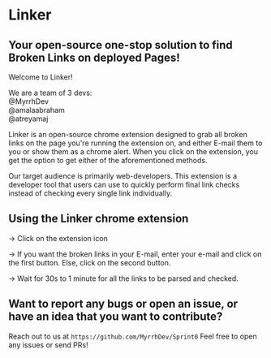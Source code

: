 # Linker
## Your open-source one-stop solution to find Broken Links on deployed Pages!

Welcome to Linker! 

We are a team of 3 devs:  
@MyrrhDev  
@amalaabraham  
@atreyamaj  

Linker is an open-source chrome extension designed to grab all broken links on the page you're running the extension on, and either E-mail them to you or show them as a chrome alert. When you click on the extension, you get the option to get either of the aforementioned methods.

Our target audience is primarily web-developers. This extension is a developer tool that users can use to quickly perform final link checks instead of checking every single link individually.

## Using the Linker chrome extension
-> Click on the extension icon  
  
-> If you want the broken links in your E-mail, enter your e-mail and click on the first button. Else, click on the second button.   
  
-> Wait for 30s to 1 minute for all the links to be parsed and checked.  

## Want to report any bugs or open an issue, or have an idea that you want to contribute?

Reach out to us at `https://github.com/MyrrhDev/Sprint0`
Feel free to open any issues or send PRs!